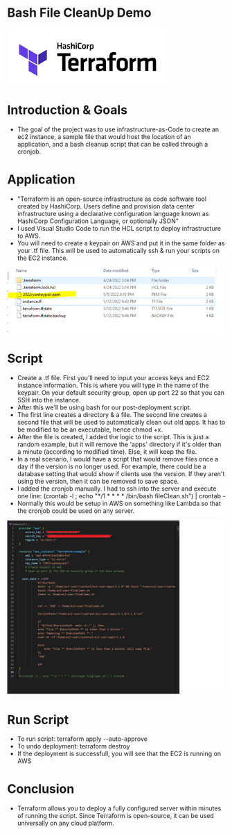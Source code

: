 # Bash File CleanUp Demo

![](img/terraform.png)

# Introduction & Goals
- The goal of the project was to use infrastructure-as-Code to create an ec2 instance, a sample file that would host the location of an application, and a bash cleanup script that can be called through a cronjob.

# Application
- "Terraform is an open-source infrastructure as code software tool created by HashiCorp. Users define and provision data center infrastructure using a declarative configuration language known as HashiCorp Configuration Language, or optionally JSON"
- I used Visual Studio Code to run the HCL script to deploy infrastructure to AWS.
- You will need to create a keypair on AWS and put it in the same folder as your .tf file. This will be used to automatically ssh & run your scripts on the EC2 instance.

![](img/keypair.PNG)

# Script
- Create a .tf file. First you'll need to input your access keys and EC2 instance information. This is where you will type in the name of the keypair. On your default security group, open up port 22 so that you can SSH into the instance. 
- After this we'll be using bash for our post-deployment script. 
- The first line creates a directory & a file. The second line creates a second file that will be used to automatically clean out old apps. It has to be modified to be an executable, hence chmod +x.
- After the file is created, I added the logic to the script. This is just a random example, but it will remove the 'apps' directory if it's older than a minute (according to modified time). Else, it will keep the file. 
- In a real scenario, I would have a script that would remove files once a day if the version is no longer used. For example, there could be a database setting that would show if clients use the version. If they aren't using the version, then it can be removed to save space.
- I added the cronjob manually. I had to ssh into the server and execute one line: (crontab -l ; echo "*/1 * * * * /bin/bash fileClean.sh") | crontab - 
- Normally this would be setup in AWS on something like Lambda so that the cronjob could be used on any server.

![](img/script.PNG)


# Run Script
- To run script: terraform apply --auto-approve
- To undo deployment: terraform destroy
- If the deployment is successfull, you will see that the EC2 is running on AWS


# Conclusion
- Terraform allows you to deploy a fully configured server within minutes of running the script. Since Terraform is open-source, it can be used universally on any cloud platform. 
